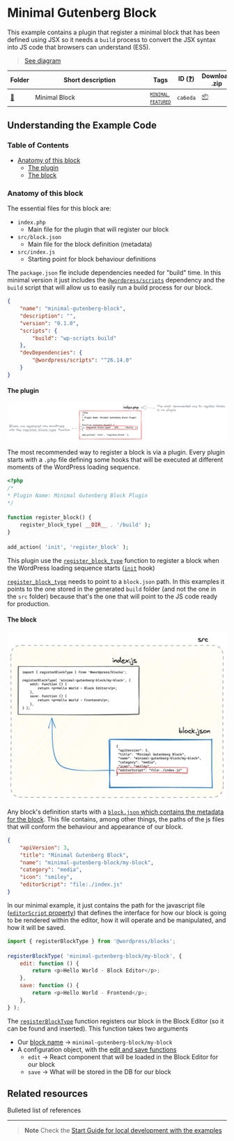 # Minimal Gutenberg Block

This example contains a plugin that register a minimal block that has been defined using JSX so it needs a `build` process to convert the JSX syntax into JS code that browsers can understand (ES5).

> [See diagram](https://excalidraw.com/#json=p5GXuqsMjZe7pEJ99-6EM,OuVzzTujO91JYnCSNVwEBg) 

<!-- Please, do not remove these @TABLE EXAMPLES BEGIN and @TABLE EXAMPLES END comments or modify the table inside. This table is automatically generated from the data at _data/examples.json and _data/tags.json -->
<!-- @TABLE EXAMPLES BEGIN -->
| Folder                                                                                                | <span style="display: inline-block; width:250px">Short description</span> | Tags                                                                                                                                                                                                                                                             | ID ([❓](https://github.com/WordPress/block-development-examples/wiki/04-Why-an-ID-for-every-example%3F "Why an ID for every example?")) | Download .zip                                                                                                                                                                                                                                                    | Live Demo                                                                                                                                                                                                                                                                                                                                                                            |
| ----------------------------------------------------------------------------------------------------- | ------------------------------------------------------------------------- | ---------------------------------------------------------------------------------------------------------------------------------------------------------------------------------------------------------------------------------------------------------------- | --------------------------------------------------------------------------------------------------------------------------------------- | ---------------------------------------------------------------------------------------------------------------------------------------------------------------------------------------------------------------------------------------------------------------- | ------------------------------------------------------------------------------------------------------------------------------------------------------------------------------------------------------------------------------------------------------------------------------------------------------------------------------------------------------------------------------------ |
| [📁](https://github.com/WordPress/block-development-examples/tree/trunk/plugins/minimal-block-ca6eda) | Minimal Block                                                             | <small><code><a href="https://github.com/WordPress/block-development-examples/wiki/03-Tags#minimal">MINIMAL</a></code></small>, <small><code><a href="https://github.com/WordPress/block-development-examples/wiki/03-Tags#featured">FEATURED</a></code></small> | `ca6eda`                                                                                                                                | [📦](https://raw.githubusercontent.com/WordPress/block-development-examples/deploy/zips/minimal-block-ca6eda.zip "Install the plugin using this zip and activate it. Then use the ID of the block (ca6eda) to find it and add it to a post to see it in action") | [![](https://raw.githubusercontent.com/WordPress/block-development-examples/trunk/_assets/icon-wp.svg)](https://playground.wordpress.net/?blueprint-url=https://raw.githubusercontent.com/WordPress/block-development-examples/trunk/plugins/minimal-block-ca6eda/_playground/blueprint.json "Use the ID of the block (ca6eda) to find it and add it to a post to see it in action") |
<!-- @TABLE EXAMPLES END -->

## Understanding the Example Code

### Table of Contents

- [Anatomy of this block](#anatomy-of-this-block)
  - [The plugin](#the-plugin)   
  - [The block](#the-block) 

### Anatomy of this block

The essential files for this block are:

- `index.php`
    - Main file for the plugin that will register our block
- `src/block.json`
    - Main file for the block definition (metadata)
- `src/index.js`
    - Starting point for block behaviour definitions


The `package.json` fle include dependencies needed for "build" time. In this minimal version it just includes the [`@wordpress/scripts`](https://developer.wordpress.org/block-editor/reference-guides/packages/packages-scripts/) dependency and the `build` script that will allow us to easily run a build process for our block.

```json
{
    "name": "minimal-gutenberg-block",
    "description": "",
    "version": "0.1.0",
    "scripts": {
        "build": "wp-scripts build"
    },
    "devDependencies": {
        "@wordpress/scripts": "^26.14.0"
    }
}

```

#### The plugin 

![index.php](./assets/index-php.png)

The most recommended way to register a block is via a plugin. Every plugin starts with a `.php` file defining some hooks that will be executed at different moments of the WordPress loading sequence.

```php
<?php
/*
* Plugin Name: Minimal Gutenberg Block Plugin
*/

function register_block() {
    register_block_type( __DIR__ . '/build' );
}

add_action( 'init', 'register_block' );
```

This plugin use the [`register_block_type`](https://developer.wordpress.org/reference/functions/register_block_type/) function to register a block when the WordPress loading sequence starts ([`init`](https://developer.wordpress.org/reference/hooks/init/) hook)

[`register_block_type`](https://developer.wordpress.org/reference/functions/register_block_type/) needs to point to a `block.json` path. In this examples it points to the one stored in the generated `build` folder (and not the one in the `src` folder) because that's the one that will point to the JS code ready for production.

#### The block 

![block.json and js files](./assets/block-json-and-js.png)

Any block's definition starts with a [`block.json` which contains the metadata for the block](https://developer.wordpress.org/block-editor/reference-guides/block-api/block-meta_data/). This file contains, among other things, the paths of the js files that will conform the behaviour and appearance of our block.

```json
{
	"apiVersion": 3,
	"title": "Minimal Gutenberg Block",
	"name": "minimal-gutenberg-block/my-block",
	"category": "media",
	"icon": "smiley",
	"editorScript": "file:./index.js"
}
```

In our minimal example, it just contains the path for the javascript file ([`editorScript` property](https://developer.wordpress.org/block-editor/reference-guides/block-api/block-meta_data/#editor-script)) that defines the interface for how our block is going to be rendered within the editor, how it will operate and be manipulated, and how it will be saved.

```js
import { registerBlockType } from '@wordpress/blocks';

registerBlockType( 'minimal-gutenberg-block/my-block', {
    edit: function () {
        return <p>Hello World - Block Editor</p>;
    },
    save: function () {
        return <p>Hello World - Frontend</p>;
    },
} );
```

The [`registerBlockType`](https://developer.wordpress.org/block-editor/reference-guides/block-api/block-registration/#registerblocktype) function registers our block in the Block Editor (so it can be found and inserted). This function takes two arguments
- Our [block name](https://developer.wordpress.org/block-editor/reference-guides/block-api/block-registration/#block-name) → `minimal-gutenberg-block/my-block`
- A configuration object, with the [edit and save functions](https://developer.wordpress.org/block-editor/reference-guides/block-api/block-edit-save/)
    - `edit` → React component that will be loaded in the Block Editor for our block
    - `save` → What will be stored in the DB for our block

## Related resources

Bulleted list of references

----

> **Note**
> Check the [Start Guide for local development with the examples](https://github.com/WordPress/block-development-examples/wiki/02-Examples#start-guide-for-local-development-with-the-examples)
